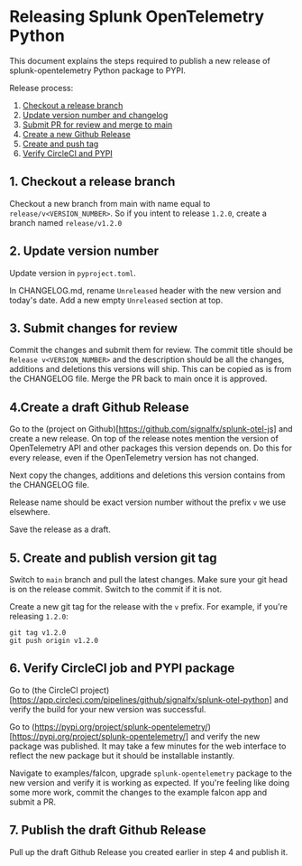 # Releasing Splunk OpenTelemetry Python


This document explains the steps required to publish a new release of splunk-opentelemetry Python package to PYPI.

Release process:

1. [Checkout a release branch](#step-1)
2. [Update version number and changelog](#step-2)
3. [Submit PR for review and merge to main](#step-3)
4. [Create a new Github Release](#step-4)
5. [Create and push tag](#step-5)
6. [Verify CircleCI and PYPI](#step-6)


## 1. Checkout a release branch <a href="step-1"></a>

Checkout a new branch from main with name equal to `release/v<VERSION_NUMBER>`.
So if you intent to release `1.2.0`, create a branch named `release/v1.2.0`

## 2. Update version number <a href="step-2"></a>

Update version in `pyproject.toml`.

In CHANGELOG.md, rename `Unreleased` header with the new version and today's date.
Add a new empty `Unreleased` section at top.

## 3. Submit changes for review <a href="step-3"></a>

Commit the changes and submit them for review.
The commit title should be `Release v<VERSION_NUMBER>` and the description should be all the changes,
additions and deletions this versions will ship. This can be copied as is from the CHANGELOG file.
Merge the PR back to main once it is approved. 

## 4.Create a draft Github Release <a href="step-4"></a>

Go to the (project on Github)[https://github.com/signalfx/splunk-otel-js] and create a new release.
On top of the release notes mention the version of OpenTelemetry API and other packages this
version depends on. Do this for every release, even if the OpenTelemetry version has not changed.

Next copy the changes, additions and deletions this version contains from the CHANGELOG file.

Release name should be exact version number without the prefix `v` we use elsewhere.

Save the release as a draft.


## 5. Create and publish version git tag <a href="step-5"></a>

Switch to `main` branch and pull the latest changes. Make sure your git head is on the release commit.
Switch to the commit if it is not. 

Create a new git tag for the release with the `v` prefix. For example, if you're releasing `1.2.0`:

```
git tag v1.2.0
git push origin v1.2.0
```

## 6. Verify CircleCI job and PYPI package <a href="step-6"></a>

Go to (the CircleCI project)[https://app.circleci.com/pipelines/github/signalfx/splunk-otel-python] and verify the build for your new version was successful.

Go to (https://pypi.org/project/splunk-opentelemetry/)[https://pypi.org/project/splunk-opentelemetry/] and verify the new package was published. It may take a few minutes for the web interface to reflect the new package but it should be installable instantly. 

Navigate to examples/falcon, upgrade `splunk-opentelemetry` package to the new version and verify it is working as expected. If you're feeling like doing some more work, commit the changes to the example falcon app and submit a PR.

## 7. Publish the draft Github Release

Pull up the draft Github Release you created earlier in step 4 and publish it. 